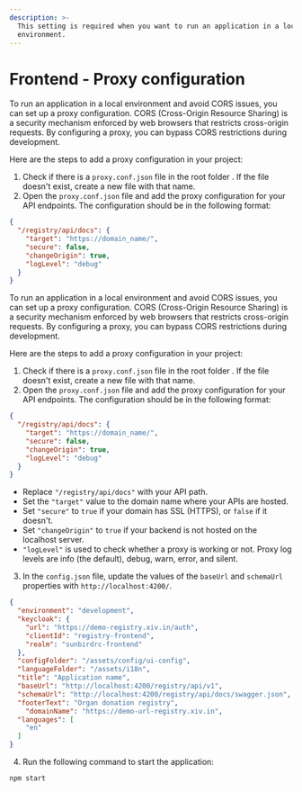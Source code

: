```yaml
---
description: >-
  This setting is required when you want to run an application in a local
  environment.
---
```


# Frontend - Proxy configuration

To run an application in a local environment and avoid CORS issues, you can set up a proxy configuration. CORS (Cross-Origin Resource Sharing) is a security mechanism enforced by web browsers that restricts cross-origin requests. By configuring a proxy, you can bypass CORS restrictions during development.

Here are the steps to add a proxy configuration in your project:

1. Check if there is a `proxy.conf.json` file in the root folder . If the file doesn't exist, create a new file with that name.
2. Open the `proxy.conf.json` file and add the proxy configuration for your API endpoints. The configuration should be in the following format:

```json
{
  "/registry/api/docs": {
    "target": "https://domain_name/",
    "secure": false,
    "changeOrigin": true,
    "logLevel": "debug"
  }
}
```

To run an application in a local environment and avoid CORS issues, you can set up a proxy configuration. CORS (Cross-Origin Resource Sharing) is a security mechanism enforced by web browsers that restricts cross-origin requests. By configuring a proxy, you can bypass CORS restrictions during development.

Here are the steps to add a proxy configuration in your project:

1. Check if there is a `proxy.conf.json` file in the root folder . If the file doesn't exist, create a new file with that name.
2. Open the `proxy.conf.json` file and add the proxy configuration for your API endpoints. The configuration should be in the following format:

```json
{
  "/registry/api/docs": {
    "target": "https://domain_name/",
    "secure": false,
    "changeOrigin": true,
    "logLevel": "debug"
  }
}


```

* Replace `"/registry/api/docs"` with your API path.
* Set the `"target"` value to the domain name where your APIs are hosted.
* Set `"secure"` to `true` if your domain has SSL (HTTPS), or `false` if it doesn't.
* Set `"changeOrigin"` to `true` if your backend is not hosted on the localhost server.
* `"logLevel"` is used to check whether a proxy is working or not. Proxy log levels are info (the default), debug, warn, error, and silent.

3. In the `config.json` file, update the values of the `baseUrl` and `schemaUrl` properties with `http://localhost:4200/`.

```json
{
  "environment": "development",
  "keycloak": {
    "url": "https://demo-registry.xiv.in/auth",
    "clientId": "registry-frontend",
    "realm": "sunbirdrc-frontend"
  },
  "configFolder": "/assets/config/ui-config",
  "languageFolder": "/assets/i18n",
  "title": "Application name",
  "baseUrl": "http://localhost:4200/registry/api/v1",
  "schemaUrl": "http://localhost:4200/registry/api/docs/swagger.json",
  "footerText": "Organ donation registry",
    "domainName": "https://demo-url-registry.xiv.in",
  "languages": [
    "en"
  ]
}

```

4. Run the following command to start the application:

```sh
npm start
```
